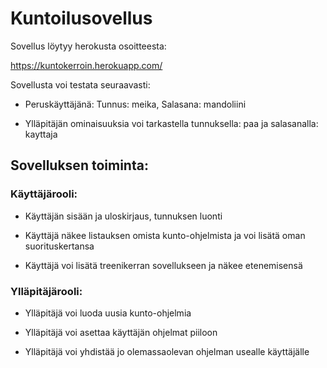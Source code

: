 <h1> Kuntoilusovellus </h1>

Sovellus löytyy herokusta osoitteesta:

https://kuntokerroin.herokuapp.com/

Sovellusta voi testata seuraavasti:

* Peruskäyttäjänä: Tunnus: meika, Salasana: mandoliini

* Ylläpitäjän ominaisuuksia voi tarkastella tunnuksella: paa ja salasanalla: kayttaja

<h2> Sovelluksen toiminta:</h2>

<h3> Käyttäjärooli: </h3>

* Käyttäjän sisään ja uloskirjaus, tunnuksen luonti

* Käyttäjä näkee listauksen omista kunto-ohjelmista ja voi lisätä oman suorituskertansa

* Käyttäjä voi lisätä treenikerran sovellukseen ja näkee etenemisensä

<h3> Ylläpitäjärooli: </h3>

* Ylläpitäjä voi luoda uusia kunto-ohjelmia

* Ylläpitäjä voi asettaa käyttäjän ohjelmat piiloon

* Ylläpitäjä voi yhdistää jo olemassaolevan ohjelman usealle käyttäjälle







